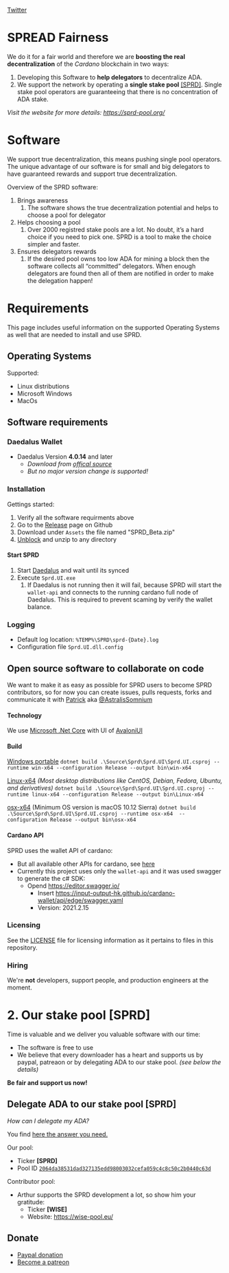 [Twitter](https://twitter.com/PoolSprd)

# SPREAD Fairness

We do it for a fair world and therefore we are **boosting the real decentralization** of the _Cardano_ blockchain in two ways:
1. Developing this Software to **help delegators** to decentralize ADA.
2. We support the network by operating a **single stake pool** [[SPRD]](https://adapools.org/pool/2064da38531dad327135edd98003032cefa059c4c8c50c2b0440c63d). Single stake pool operators are guaranteeing that there is no concentration of ADA stake.

_Visit the website for more details: https://sprd-pool.org/_

# Software

We support true decentralization, this means pushing single pool operators. The unique advantage of our software is for small and big delegators to have guaranteed rewards and support true decentralization.

Overview of the SPRD software:
1. Brings awareness
   1. The software shows the true decentralization potential and helps to choose a pool for delegator
1. Helps choosing a pool
   1. Over 2000 registred stake pools are a lot. No doubt, it’s a hard choice if you need to pick one. SPRD is a tool to make the choice simpler and faster.
1. Ensures delegators rewards
   1. If the desired pool owns too low ADA for mining a block then the software collects all  “committed” delegators. When enough delegators are found then all of them are notified in order to make the delegation happen!

# Requirements

This page includes useful information on the supported Operating Systems as well that are needed to install and use SPRD.

## Operating Systems

Supported:
+ Linux distributions
+ Microsoft Windows
+ MacOs

## Software requirements

### Daedalus Wallet

+ Daedalus Version **4.0.14** and later
  + _Download from [offical source](
https://daedaluswallet.io/en/download/)_
  + _But no major version change is supported!_

### Installation

Gettings started:
1. Verify all the software requirments above
2. Go to the [Release](https://github.com/AstralisSomnium/Spread_Desktop/releases) page on Github
3. Download under `Assets` the file named "SPRD_Beta.zip"
4. [Unblock](https://www.tenforums.com/tutorials/5357-unblock-file-windows-10-a.html) and unzip to any directory


#### Start SPRD

1. Start [Daedalus](
https://daedaluswallet.io/en/download/) and wait until its synced
1. Execute `Sprd.UI.exe`
   1. If Daedalus is not running then it will fail, because SPRD will start the `wallet-api` and connects to the running cardano full node of Daedalus. This is required to prevent scaming by verify the wallet balance.

### Logging

+ Default log location: `%TEMP%\SPRD\sprd-{Date}.log`
+ Configuration file `Sprd.UI.dll.config`

## Open source software to collaborate on code

We want to make it as easy as possible for SPRD users to become SPRD contributors, so for now you can create issues, pulls requests, forks and communicate it with [Patrick](https://sprd-pool.org/#team) aka [@AstralisSomnium](https://github.com/AstralisSomnium)

#### Technology

We use [Microsoft .Net Core](https://dotnet.microsoft.com/download) with UI of [AvaloniUI](https://avaloniaui.net/)

#### Build

[Windows portable](https://docs.microsoft.com/en-us/dotnet/core/rid-catalog#windows-rids)
`dotnet build .\Source\Sprd\Sprd.UI\Sprd.UI.csproj --runtime win-x64 --configuration Release --output bin\win-x64`

[Linux-x64](https://docs.microsoft.com/en-us/dotnet/core/rid-catalog#linux-rids) _(Most desktop distributions like CentOS, Debian, Fedora, Ubuntu, and derivatives)_
`dotnet build .\Source\Sprd\Sprd.UI\Sprd.UI.csproj --runtime linux-x64 --configuration Release --output bin\Linux-x64`

[osx-x64](https://docs.microsoft.com/en-us/dotnet/core/rid-catalog#macos-rids) (Minimum OS version is macOS 10.12 Sierra)
`dotnet build .\Source\Sprd\Sprd.UI\Sprd.UI.csproj --runtime osx-x64  --configuration Release --output bin\osx-x64`


#### Cardano API

SPRD uses the wallet API of cardano:
+ But all available other APIs for cardano, see [here](https://docs.cardano.org/projects/adrestia/en/latest/api-reference.html)
+ Currently this project uses only the `wallet-api` and it was used swagger to generate the c# SDK:
  + Opend https://editor.swagger.io/
    + Insert https://input-output-hk.github.io/cardano-wallet/api/edge/swagger.yaml
     + Version: 2021.2.15

### Licensing

See the [LICENSE](LICENSE) file for licensing information as it pertains to
files in this repository.

### Hiring

We're **not** developers, support people, and production engineers at the moment.


# 2. Our stake pool [SPRD]

Time is valuable and we deliver you valuable software with our time:
+ The software is free to use
+ We believe that every downloader has a heart and supports us by paypal, patreaon or by delegating ADA to our stake pool. _(see below the details)_

**Be fair and support us now!**


## Delegate ADA to our stake pool [SPRD]

_How can I delegate my ADA?_

You find [here the answer you need.](https://forum.cardano.org/t/staking-and-delegating-for-beginners-a-step-by-step-guide/36681)

Our pool:
+ Ticker **[SPRD]**
+ Pool ID [`2064da38531dad327135edd98003032cefa059c4c8c50c2b0440c63d`](https://pooltool.io/pool/2064da38531dad327135edd98003032cefa059c4c8c50c2b0440c63d)

Contributor pool:
+ Arthur supports the SPRD development a lot, so show him your gratitude:
  + Ticker **[WISE]**
  + Website: https://wise-pool.eu/

## Donate

+ [Paypal donation](https://www.paypal.com/donate?hosted_button_id=3YHSULMSHWHH6)
+ [Become a patreon](https://www.patreon.com/SprdStakePool)